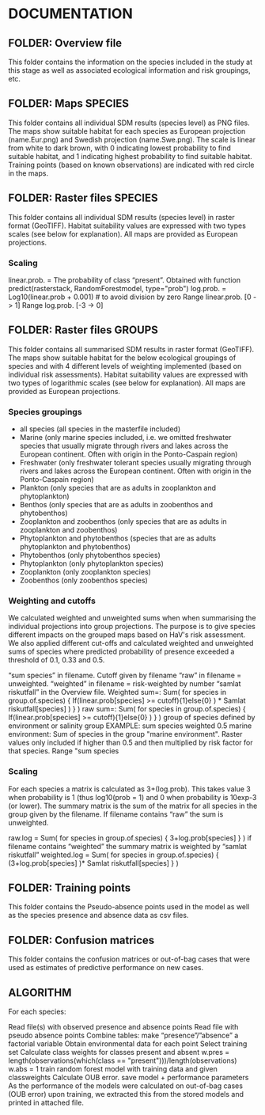 # DOCUMENTATION

## FOLDER: Overview file 

This folder contains the information on the species included in the study at this stage as well as associated ecological information and risk groupings, etc.

## FOLDER: Maps SPECIES 

This folder contains all individual SDM results (species level) as PNG files. The maps show suitable habitat for each species as European projection (name.Eur.png) and Swedish projection (name.Swe.png).
The scale is linear from white to dark brown, with 0 indicating lowest probability to find suitable habitat, and 1 indicating highest  probability to find suitable habitat. 
Training points (based on known observations) are indicated with red circle in the maps.

## FOLDER: Raster files SPECIES 

This folder contains all individual SDM results (species level) in raster format (GeoTIFF). Habitat suitability values are expressed with two types scales (see below for explanation). All maps are provided as European projections.

### Scaling 

linear.prob. = The probability of class “present”. Obtained with function predict(rasterstack, RandomForestmodel, type="prob") 
log.prob. = Log10(linear.prob + 0.001) # to avoid division by zero
Range linear.prob. [0 -> 1]
Range log.prob. [-3 -> 0]

## FOLDER: Raster files GROUPS 

This folder contains all summarised SDM results in raster format (GeoTIFF). The maps show suitable habitat for the below ecological groupings of species and with 4 different levels of weighting implemented (based on individual risk assessments). Habitat suitability values are expressed with two types of logarithmic scales (see below for explanation). All maps are provided as European projections.

### Species groupings

- all species (all species in the masterfile included)
- Marine (only marine species included, i.e. we omitted freshwater species that usually migrate through rivers and lakes across the European continent. Often with origin in the Ponto-Caspain region)
- Freshwater (only freshwater tolerant species usually migrating through rivers and lakes across the European continent. Often with origin in the Ponto-Caspain region)
- Plankton (only species that are as adults in zooplankton and phytoplankton)
- Benthos (only species that are as adults in zoobenthos and phytobenthos)
- Zooplankton and zoobenthos (only species that are as adults in zooplankton and zoobenthos)
- Phytoplankton and phytobenthos (species that are as adults phytoplankton and phytobenthos)
- Phytobenthos (only phytobenthos species)
- Phytoplankton (only phytoplankton species)
- Zooplankton (only zooplankton species)
- Zoobenthos (only zoobenthos species)


### Weighting  and cutoffs

We calculated weighted and unweighted sums when when summarising the individual projections into group projections. The purpose is to give species different impacts on the grouped maps based on HaV's risk assessment.   We also applied different cut-offs and calculated weighted and unweighted sums of species where predicted probability of presence exceeded a threshold of 0.1, 0.33 and 0.5.

“sum species” in filename.
Cutoff given by filename
“raw” in filename = unweighted. 
“weighted” in filename = risk-weighted by number “samlat riskutfall” in the Overview file.
Weighted sum=:  Sum(  for species in group.of.species) { If(linear.prob[species] >= cutoff){1}else{0} ) * Samlat riskutfall[species] ) }  )
raw sum=:  Sum(  for species in group.of.species) {  If(linear.prob[species] >= cutoff){1}else{0} )   }  )
group of species defined by environment or salinity group
EXAMPLE: sum species weighted 0.5 marine environment:
Sum of species in the group "marine environment". Raster values only included if higher than 0.5 and then multiplied by risk factor for that species.
Range "sum species

### Scaling

For each species a matrix is calculated as 3+(log.prob).  This takes value 3 when probability is 1 (thus log10(prob = 1) and 0 when probability is 10exp-3  (or lower). The summary matrix is the sum of the matrix  for all species in the group given by the filename. If filename contains “raw” the sum is unweighted.

raw.log = Sum(  for species in group.of.species) { 3+log.prob[species]  }  )
if filename contains “weighted” the summary matrix is weighted by “samlat riskutfall”
weighted.log =  Sum(  for species in group.of.species) { (3+log.prob[species]   )* Samlat riskutfall[species]  }  )

## FOLDER: Training points 

This folder contains the Pseudo-absence points used in the model as well as the species presence and absence data as csv files.

## FOLDER: Confusion matrices 

This folder contains the confusion matrices or out-of-bag cases that were used as estimates of predictive performance on new cases.

## ALGORITHM 

For each species:

Read file(s) with observed presence and absence points
Read file with pseudo absence points
Combine tables: make “presence”/”absence” a factorial variable
Obtain environmental data for each point
Select training set
Calculate class weights for classes present and absent
  w.pres = length(observations(which(class == "present")))/length(observations)
  w.abs = 1
train random forest model with training data and given classweights
Calculate OUB error.
save model + performance parameters
As the performance of the models were calculated on out-of-bag cases (OUB error) upon training, we extracted this from the stored models and printed in attached file.

